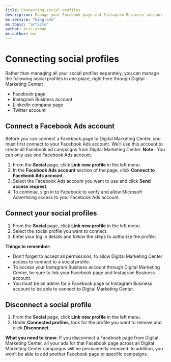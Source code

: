 ```yaml
---
title: Connecting social profiles
description: Manage your Facebook page and Instagram Business account from Digital Marketing Center.
ms.service: "bing-ads"
ms.topic: "article"
author: eric-urban
ms.author: eur
---
```


# Connecting social profiles

Rather than managing all your social profiles separately, you can manage the following social profiles in one place, right here through Digital Marketing Center:

- Facebook page
- Instagram Business account
- LinkedIn company page
- Twitter account

## Connect a Facebook Ads account

Before you can connect a Facebook page to Digital Marketing Center, you must first connect to your Facebook Ads account. We’ll use this account to create all Facebook ad campaigns from Digital Marketing Center. **Note** : You can only use one Facebook Ads account.

1. From the **Social** page, click **Link new profile** in the left menu.
1. In the **Facebook Ads account** section of the page, click **Connect to Facebook Ads account**.
1. Select the Facebook Ads account you want to use and click **Send access request**.
1. To continue, sign in to Facebook to verify and allow Microsoft Advertising access to your Facebook Ads account.

## Connect your social profiles

1. From the **Social** page, click **Link new profile** in the left menu.
1. Select the social profile you want to connect.
1. Enter your log in details and follow the steps to authorize the profile.

**Things to remember:**

- Don’t forget to accept all permissions, to allow Digital Marketing Center access to connect to a social profile.
- To access your Instagram Business account through Digital Marketing Center, be sure to link your Facebook page and Instagram Business account.
- You must be an admin for a Facebook page or Instagram Business account to be able to connect to Digital Marketing Center.

## Disconnect a social profile

1. From the **Social** page, click **Link new profile** in the left menu.
1. Under **Connected profiles**, look for the profile you want to remove and click **Disconnect**.

**What you need to know:**    If you disconnect a Facebook page from Digital Marketing Center, all your ads for that Facebook page across all Digital Marketing Center campaigns will be permanently removed. In addition, you won’t be able to add another Facebook page to specific campaigns.


